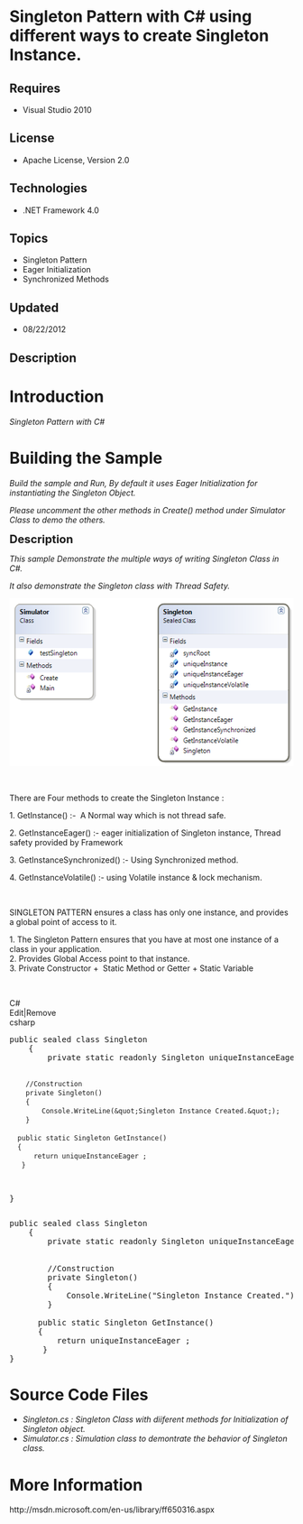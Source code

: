 # Singleton Pattern with C# using different ways to create Singleton Instance.
## Requires
- Visual Studio 2010
## License
- Apache License, Version 2.0
## Technologies
- .NET Framework 4.0
## Topics
- Singleton Pattern
- Eager Initialization
- Synchronized Methods
## Updated
- 08/22/2012
## Description

<h1>Introduction</h1>
<p><em>Singleton Pattern with C#<br>
</em></p>
<h1><span>Building the Sample</span></h1>
<p><em>Build the sample and Run, By default it uses Eager Initialization for instantiating the Singleton Object.</em></p>
<p><em>Please uncomment the other methods in Create() method under Simulator Class to demo the others.<br>
</em></p>
<p><span style="font-size:20px; font-weight:bold">Description</span></p>
<p><em>This sample Demonstrate the multiple ways of writing Singleton Class in C#.<br>
</em></p>
<p><em>It also demonstrate the Singleton class with Thread Safety.</em></p>
<p><img id="65209" src="65209-cd_singleton.png" alt="" width="523" height="297"></p>
<p>&nbsp;</p>
<p>There are Four methods to create the Singleton Instance :</p>
<p>1. GetInstance() :-&nbsp; A Normal way which is not thread safe.</p>
<p>2. GetInstanceEager() :- eager initialization of Singleton instance, Thread safety provided by Framework</p>
<p>3. GetInstanceSynchronized() :- Using Synchronized method.</p>
<p>4. GetInstanceVolatile() :- using Volatile instance &amp; lock mechanism.</p>
<p>&nbsp;</p>
<p>SINGLETON PATTERN ensures a class has only one instance, and provides a global point of access to it.</p>
<p>1. The Singleton Pattern ensures that you have at most one instance of a class in your application.<br>
2. Provides Global Access point to that instance.<br>
3. Private Constructor &#43;&nbsp; Static Method or Getter &#43; Static Variable</p>
<p>&nbsp;</p>
<div class="scriptcode">
<div class="pluginEditHolder" pluginCommand="mceScriptCode">
<div class="title"><span>C#</span></div>
<div class="pluginLinkHolder"><span class="pluginEditHolderLink">Edit</span>|<span class="pluginRemoveHolderLink">Remove</span></div>
<span class="hidden">csharp</span>
<pre class="hidden">public sealed class Singleton
    {
        private static readonly Singleton uniqueInstanceEager = new Singleton();


        //Construction
        private Singleton() 
        {
            Console.WriteLine(&quot;Singleton Instance Created.&quot;);
        }

      public static Singleton GetInstance()
      {
          return uniqueInstanceEager ;
       }
}</pre>
<div class="preview">
<pre class="csharp"><span class="cs__keyword">public</span>&nbsp;<span class="cs__keyword">sealed</span>&nbsp;<span class="cs__keyword">class</span>&nbsp;Singleton&nbsp;
&nbsp;&nbsp;&nbsp;&nbsp;{&nbsp;
&nbsp;&nbsp;&nbsp;&nbsp;&nbsp;&nbsp;&nbsp;&nbsp;<span class="cs__keyword">private</span>&nbsp;<span class="cs__keyword">static</span>&nbsp;<span class="cs__keyword">readonly</span>&nbsp;Singleton&nbsp;uniqueInstanceEager&nbsp;=&nbsp;<span class="cs__keyword">new</span>&nbsp;Singleton();&nbsp;
&nbsp;
&nbsp;
&nbsp;&nbsp;&nbsp;&nbsp;&nbsp;&nbsp;&nbsp;&nbsp;<span class="cs__com">//Construction</span>&nbsp;
&nbsp;&nbsp;&nbsp;&nbsp;&nbsp;&nbsp;&nbsp;&nbsp;<span class="cs__keyword">private</span>&nbsp;Singleton()&nbsp;&nbsp;
&nbsp;&nbsp;&nbsp;&nbsp;&nbsp;&nbsp;&nbsp;&nbsp;{&nbsp;
&nbsp;&nbsp;&nbsp;&nbsp;&nbsp;&nbsp;&nbsp;&nbsp;&nbsp;&nbsp;&nbsp;&nbsp;Console.WriteLine(<span class="cs__string">&quot;Singleton&nbsp;Instance&nbsp;Created.&quot;</span>);&nbsp;
&nbsp;&nbsp;&nbsp;&nbsp;&nbsp;&nbsp;&nbsp;&nbsp;}&nbsp;
&nbsp;
&nbsp;&nbsp;&nbsp;&nbsp;&nbsp;&nbsp;<span class="cs__keyword">public</span>&nbsp;<span class="cs__keyword">static</span>&nbsp;Singleton&nbsp;GetInstance()&nbsp;
&nbsp;&nbsp;&nbsp;&nbsp;&nbsp;&nbsp;{&nbsp;
&nbsp;&nbsp;&nbsp;&nbsp;&nbsp;&nbsp;&nbsp;&nbsp;&nbsp;&nbsp;<span class="cs__keyword">return</span>&nbsp;uniqueInstanceEager&nbsp;;&nbsp;
&nbsp;&nbsp;&nbsp;&nbsp;&nbsp;&nbsp;&nbsp;}&nbsp;
}</pre>
</div>
</div>
</div>
<h1><span>Source Code Files</span></h1>
<ul>
<li><em>Singleton.cs : Singleton Class with diiferent methods for Initialization of Singleton object.</em>
</li><li><em><em>Simulator.cs : Simulation class to demontrate the behavior of Singleton class.</em></em>
</li></ul>
<h1>More Information</h1>
<p>http://msdn.microsoft.com/en-us/library/ff650316.aspx</p>
